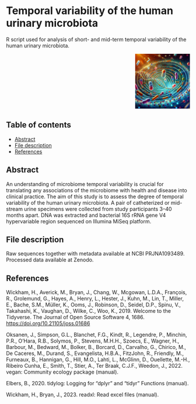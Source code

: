 # Temporal variability of the human urinary microbiota
R script used for analysis of short- and mid-term temporal variability of the human urinary microbiota.


<div align="right">
    <img src="/microbiota.jpeg?raw=true" width="150px"</img> 
</div>


## Table of contents

* [Abstract](#abstract)
* [File description](#file-description)
* [References](#references)

## Abstract
An understanding of microbiome temporal variability is crucial for translating any associations of the microbiome with health and disease into clinical practice. The aim of this study is to assess the degree of temporal variability of the human urinary microbiota.
A pair of catheterized or mid-stream urine specimens were collected from study participants 3–40 months apart. DNA was extracted and bacterial 16S rRNA gene V4 hypervariable region sequenced on Illumina MiSeq platform. 

## File description

Raw sequences together with metadata available at NCBI PRJNA1093489.
Processed data available at Zenodo.


## References

Wickham, H., Averick, M., Bryan, J., Chang, W., Mcgowan, L.D.A., François, R., Grolemund, G., Hayes, A., Henry, L., Hester, J., Kuhn, M., Lin, T., Miller, E., Bache, S.M., Müller, K., Ooms, J., Robinson, D., Seidel, D.P., Spinu, V., Takahashi, K., Vaughan, D., Wilke, C., Woo, K., 2019. Welcome to the Tidyverse. The Journal of Open Source Software 4, 1686. https://doi.org/10.21105/joss.01686

Oksanen, J., Simpson, G.L., Blanchet, F.G., Kindt, R., Legendre, P., Minchin, P.R., O’Hara, R.B., Solymos, P., Stevens, M.H.H., Szoecs, E., Wagner, H., Barbour, M., Bedward, M., Bolker, B., Borcard, D., Carvalho, G., Chirico, M., De Caceres, M., Durand, S., Evangelista, H.B.A., FitzJohn, R., Friendly, M., Furneaux, B., Hannigan, G., Hill, M.O., Lahti, L., McGlinn, D., Ouellette, M.-H., Ribeiro Cunha, E., Smith, T., Stier, A., Ter Braak, C.J.F., Weedon, J., 2022. vegan: Community ecology package (manual).

Elbers, B., 2020. tidylog: Logging for “dplyr” and “tidyr” Functions (manual).

Wickham, H., Bryan, J., 2023. readxl: Read excel files (manual).

